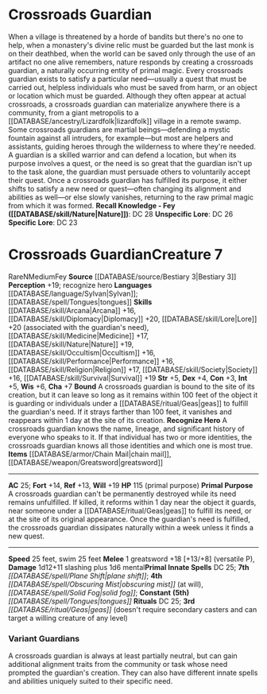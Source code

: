 ﻿---
ac: '25'
alignment: N
all_resistance: null
burrow_speed: null
charisma: '+7'
climb_speed: null
constitution: '+3'
creature_ability:
- Bound
- Primal Purpose
- Recognize Hero
creature_family: null
description: "When a village is threatened by a horde of bandits but there's no one\
  \ to help, when a monastery's divine relic must be guarded but the last monk is\
  \ on their deathbed, when the world can be saved only through the use of an artifact\
  \ no one alive remembers, nature responds by creating a crossroads guardian, a naturally\
  \ occurring entity of primal magic. Every crossroads guardian exists to satisfy\
  \ a particular need\u2014usually a quest that must be carried out, helpless individuals\
  \ who must be saved from harm, or an object or location which must be guarded. Although\
  \ they often appear at actual crossroads, a crossroads guardian can materialize\
  \ anywhere there is a community, from a giant metropolis to a [[DATABASE/ancestry/Lizardfolk|lizardfolk]]\
  \ village in a remote swamp.<br/><br/> Some crossroads guardians are martial beings\u2014\
  defending a mystic fountain against all intruders, for example\u2014but most are\
  \ helpers and assistants, guiding heroes through the wilderness to where they're\
  \ needed. A guardian is a skilled warrior and can defend a location, but when its\
  \ purpose involves a quest, or the need is so great that the guardian isn't up to\
  \ the task alone, the guardian must persuade others to voluntarily accept their\
  \ quest.<br/><br/> Once a crossroads guardian has fulfilled its purpose, it either\
  \ shifts to satisfy a new need or quest\u2014often changing its alignment and abilities\
  \ as well\u2014or else slowly vanishes, returning to the raw primal magic from which\
  \ it was formed.<br/><br/><b><u>Recall Knowledge - Fey</u> ( [[DATABASE/skill/Nature|Nature]]\
  \ )</b>: DC 28<br/><b><u>Unspecific Lore</u></b>: DC 26<br/><b><u>Specific Lore</u></b>:\
  \ DC 23"
dexterity: '+4'
element: null
fly_speed: null
fortitude: '+14'
hardness: null
hp: 115 (primal purpose)
id: '1108'
immunity: null
intelligence: '+5'
land_speed: '25'
language:
- '[[DATABASE/language/Sylvan|Sylvan]] ; [[DATABASE/spell/Tongues|tongues]]'
level: '7'
max_speed: '25'
name: Crossroads Guardian
perception: '+19'
rarity: Rare
reflex: '+13'
resistance: null
rus_type_level: null
school: null
sense:
- recognize hero
size: Medium
skill:
- '[[DATABASE/skill/Arcana|Arcana]] +16'
- '[[DATABASE/skill/Diplomacy|Diplomacy]] +20'
- '[[DATABASE/skill/Medicine|Medicine]] +17'
- '[[DATABASE/skill/Nature|Nature]] +19'
- '[[DATABASE/skill/Performance|Performance]] +16'
- '[[DATABASE/skill/Occultism|Occultism]] +16'
- '[[DATABASE/skill/Lore|Lore]] +20'
- '[[DATABASE/skill/Religion|Religion]] +17'
- '[[DATABASE/skill/Society|Society]] +16'
- '[[DATABASE/skill/Survival|Survival]] +19'
source: '[[DATABASE/source/Bestiary 3|Bestiary 3]]'
speed:
- 25 feet
- swim 25 feet
spell:
- '[[DATABASE/spell/Obscuring Mist|Obscuring Mist]]'
- '[[DATABASE/spell/Plane Shift|Plane Shift]]'
- '[[DATABASE/spell/Solid Fog|Solid Fog]]'
- '[[DATABASE/spell/Tongues|Tongues]]'
strength: '+5'
strength_req: '5'
strongest_save:
- Will
swim_speed: '25'
trait:
- '[[DATABASE/trait/Fey|Fey]]'
- '[[DATABASE/trait/Rare|Rare]]'
type: Creature
vision: null
weakest_save:
- Reflex
weakness: null
will: '+19'
wisdom: '+6'

---
# Crossroads Guardian

When a village is threatened by a horde of bandits but there's no one to help, when a monastery's divine relic must be guarded but the last monk is on their deathbed, when the world can be saved only through the use of an artifact no one alive remembers, nature responds by creating a crossroads guardian, a naturally occurring entity of primal magic. Every crossroads guardian exists to satisfy a particular need—usually a quest that must be carried out, helpless individuals who must be saved from harm, or an object or location which must be guarded. Although they often appear at actual crossroads, a crossroads guardian can materialize anywhere there is a community, from a giant metropolis to a [[DATABASE/ancestry/Lizardfolk|lizardfolk]] village in a remote swamp.
 Some crossroads guardians are martial beings—defending a mystic fountain against all intruders, for example—but most are helpers and assistants, guiding heroes through the wilderness to where they're needed. A guardian is a skilled warrior and can defend a location, but when its purpose involves a quest, or the need is so great that the guardian isn't up to the task alone, the guardian must persuade others to voluntarily accept their quest.
 Once a crossroads guardian has fulfilled its purpose, it either shifts to satisfy a new need or quest—often changing its alignment and abilities as well—or else slowly vanishes, returning to the raw primal magic from which it was formed.
**Recall Knowledge - Fey ([[DATABASE/skill/Nature|Nature]])**: DC 28
**Unspecific Lore**: DC 26
**Specific Lore**: DC 23

# Crossroads Guardian<span class="item-type">Creature 7</span>

<span class="trait-rare item-trait">Rare</span><span class="trait-alignment item-trait">N</span><span class="trait-size item-trait">Medium</span><span class="item-trait">Fey</span>
**Source** [[DATABASE/source/Bestiary 3|Bestiary 3]]
**Perception** +19; recognize hero
**Languages** [[DATABASE/language/Sylvan|Sylvan]]; [[DATABASE/spell/Tongues|tongues]]
**Skills** [[DATABASE/skill/Arcana|Arcana]] +16, [[DATABASE/skill/Diplomacy|Diplomacy]] +20, [[DATABASE/skill/Lore|Lore]] +20 (associated with the guardian's need), [[DATABASE/skill/Medicine|Medicine]] +17, [[DATABASE/skill/Nature|Nature]] +19, [[DATABASE/skill/Occultism|Occultism]] +16, [[DATABASE/skill/Performance|Performance]] +16, [[DATABASE/skill/Religion|Religion]] +17, [[DATABASE/skill/Society|Society]] +16, [[DATABASE/skill/Survival|Survival]] +19
**Str** +5, **Dex** +4, **Con** +3, **Int** +5, **Wis** +6, **Cha** +7
**Bound** A crossroads guardian is bound to the site of its creation, but it can leave so long as it remains within 100 feet of the object it is guarding or individuals under a [[DATABASE/ritual/Geas|geas]] to fulfill the guardian's need. If it strays farther than 100 feet, it vanishes and reappears within 1 day at the site of its creation.
**Recognize Hero** A crossroads guardian knows the name, lineage, and significant history of everyone who speaks to it. If that individual has two or more identities, the crossroads guardian knows all those identities and which one is most true.
**Items** [[DATABASE/armor/Chain Mail|chain mail]], [[DATABASE/weapon/Greatsword|greatsword]]

---
**AC** 25; **Fort** +14, **Ref** +13, **Will** +19
**HP** 115 (primal purpose)
<span class="in-box-ability">**Primal Purpose** A crossroads guardian can't be permanently destroyed while its need remains unfulfilled. If killed, it reforms within 1 day near the object it guards, near someone under a [[DATABASE/ritual/Geas|geas]] to fulfill its need, or at the site of its original appearance. Once the guardian's need is fulfilled, the crossroads guardian dissipates naturally within a week unless it finds a new quest.</span>

---
**Speed** 25 feet, swim 25 feet
<span class="in-box-ability">**Melee** <span class="action-icon">1</span> greatsword +18 [+13/+8] (versatile P), **Damage** 1d12+11 slashing plus 1d6 mental</span>**Primal Innate Spells** DC 25; **7th** _[[DATABASE/spell/Plane Shift|plane shift]]_; **4th** _[[DATABASE/spell/Obscuring Mist|obscuring mist]]_ (at will), _[[DATABASE/spell/Solid Fog|solid fog]]_; **Constant** **(5th)** _[[DATABASE/spell/Tongues|tongues]]_
**Rituals** DC 25; **3rd** _[[DATABASE/ritual/Geas|geas]]_ (doesn't require secondary casters and can target a willing creature of any level)

###  Variant Guardians

A crossroads guardian is always at least partially neutral, but can gain additional alignment traits from the community or task whose need prompted the guardian's creation. They can also have different innate spells and abilities uniquely suited to their specific need.